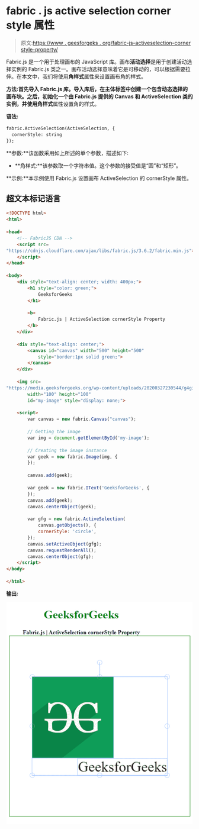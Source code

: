 # fabric . js active selection corner style 属性

> 原文:[https://www . geesforgeks . org/fabric-js-activeselection-corner style-property/](https://www.geeksforgeeks.org/fabric-js-activeselection-cornerstyle-property/)

Fabric.js 是一个用于处理画布的 JavaScript 库。画布**活动选择**是用于创建活动选择实例的 Fabric.js 类之一。画布活动选择意味着它是可移动的，可以根据需要拉伸。在本文中，我们将使用**角样式**属性来设置画布角的样式。

**方法:**首先导入 Fabric.js 库。导入库后，在主体标签中创建一个包含动态选择的画布块。之后，初始化一个由 Fabric.js 提供的 Canvas 和 ActiveSelection 类的实例，并使用**角样式**属性设置角的样式。

**语法:**

```html
fabric.ActiveSelection(ActiveSelection, {
  cornerStyle: string
});
```

**参数:**该函数采用如上所述的单个参数，描述如下:

*   **角样式:**该参数取一个字符串值。这个参数的接受值是“圆”和“矩形”。

**示例:**本示例使用 Fabric.js 设置画布 ActiveSelection 的 cornerStyle 属性。

## 超文本标记语言

```html
<!DOCTYPE html>
<html>

<head>
    <!-- FabricJS CDN -->
    <script src=
"https://cdnjs.cloudflare.com/ajax/libs/fabric.js/3.6.2/fabric.min.js">
    </script>
</head>

<body>
    <div style="text-align: center; width: 400px;">
        <h1 style="color: green;">
            GeeksforGeeks
        </h1>

        <b>
            Fabric.js | ActiveSelection cornerStyle Property
        </b>
    </div>

    <div style="text-align: center;">
        <canvas id="canvas" width="500" height="500" 
            style="border:1px solid green;">
        </canvas>
    </div>

    <img src=
"https://media.geeksforgeeks.org/wp-content/uploads/20200327230544/g4gicon.png"
        width="100" height="100"
        id="my-image" style="display: none;">

    <script>
        var canvas = new fabric.Canvas("canvas");

        // Getting the image 
        var img = document.getElementById('my-image');

        // Creating the image instance 
        var geek = new fabric.Image(img, {
        });

        canvas.add(geek);

        var geek = new fabric.IText('GeeksforGeeks', {
        });
        canvas.add(geek);
        canvas.centerObject(geek);

        var gfg = new fabric.ActiveSelection(
            canvas.getObjects(), {
            cornerStyle: 'circle',
        });
        canvas.setActiveObject(gfg);
        canvas.requestRenderAll();
        canvas.centerObject(gfg);
    </script>
</body>

</html>
```

**输出:**

![](img/c43542b9aa6f98a93b394e978f3b20c4.png)